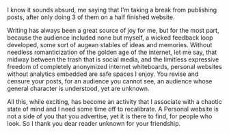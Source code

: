 I know it sounds absurd, me saying that I'm taking a break from publishing posts, after only doing 3 of them on a half finished website.

Writing has always been a great source of joy for me, but for the most part, because the audience included none but myself, a wicked feedback loop developed, some sort of augean stables of ideas and memories. Without needless romanticization of the golden age of the internet, let me say, that midway between the trash that is social media, and the limitless expressive freedom of completely anonymized internet whiteboards, personal websites without analytics embedded are safe spaces I enjoy. You revise and censure your posts, for an audience you cannot see, an audience whose general character is understood, yet are unknown.

All this, while exciting, has become an activity that I associate with a chaotic state of mind and I need some time off to recalibrate. A Personal website is not a side of you that you advertise, yet it is there to find, for people who look. So I thank you dear reader unknown for your friendship.
